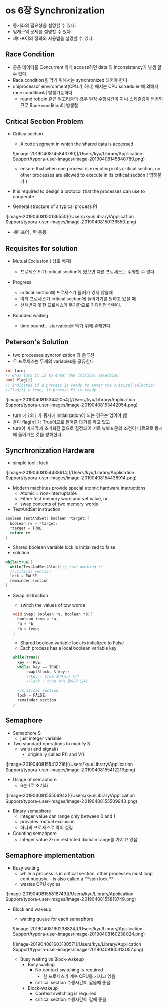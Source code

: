 # os 6장 Synchronization

- 동기화의 필요성을 설명할 수 있다.
- 임계구역 문제를 설명할 수 있다.
- 세마포어의 정의와 사용법을 설명할 수 있다.



## Race Condition

- 공용 데이터를 Concurrent 하게 access하면 data 의 inconsistency가 발생 할 수 있다.
- Race condition을 막기 위해서는 synchronized 되어야 한다.
- uniprocessor environment(CPU가 하나) 에서는 CPU scheduler 에 의해서 race condition이 발생가능하다.
  - round robbin 같은 알고리즘의 경우 일정 수행시간이 지나 스케줄링이 변경되므로 Race condition이 발생함

## Critical Section Problem

- Critica section

  - A code segment in which the shared data is accessed

  ![image-20190408145840780](/Users/kyu/Library/Application Support/typora-user-images/image-20190408145840780.png)

  - ensure that when one process is executing in its critical section, no other processes are allowed to execute in its critical section ( 방해불가 )

- It is required to design a protocol that the processes can use to cooperate

- General structure of a typical process PI

![image-20190408150136550](/Users/kyu/Library/Application Support/typora-user-images/image-20190408150136550.png)

- 세마포어 , 락 등등

## Requisites for solution

- Mutual Exclusion ( 상호 배제)
  - 프로세스 PI가 critical section에 있으면 다른 프로세스는 수행할 수 없다.
- Progress
  - critical section에 프로세스가 들어가 있지 않을때
  - 여러 프로세스가 critical section에 들어가기를 원하고 있을 때
  - 선택받지 못한 프로세스가 무기한으로 기다리면 안된다.

- Bounded waiting
  - time bound는 starvation을 막기 위해 존재한다.

## Peterson's Solution

- two processes syncronization 의 솔루션
- 두 프로세스는 두개의 variables를 공유한다

```c#
int turn;
// whos turn it is to enter the critical selection
bool flag[2]
// indicates if a process is ready to enter the critical selection
//flag[i] = true, if process Pi is ready
```

![image-20190408153442054](/Users/kyu/Library/Application Support/typora-user-images/image-20190408153442054.png)

- turn 에 i 와 j 가 동시에 initialization이 되는 경우는 없어야 함
- 둘다 flag[n] 가 True이므로 들어갈 대기를 하고 있고
- turn이 마지막에 초기화된 값으로 결정되어 서로 while 문의 조건이 다르므로 동시에 들어가는 것을 방해한다.

## Syncrhronization Hardware

- simple tool : lock

![image-20190408154438914](/Users/kyu/Library/Application Support/typora-user-images/image-20190408154438914.png)

- Modern machines provide special atomic hardware instructions
  - Atomic = non-interruptable
  - Either test memory word and set value, or 
  - swap contents of two memory words
- TestAndSet instruction

```c
boolean TestAndSet( boolean *target){
  boolean rv = *target;
  *target = TRUE;
  return rv
}
```

- Shared boolean variable lock is initialized to false
- solution

```c
while(true){
  while(TestAndSet(&lock)); /*do nothing */
  //critical section
  lock = FALSE;
  remainder section
}
```

- Swap instruction

  - switch the values of tow words

  ```c
  void Swap( boolean *a, boolean *b){
    boolean temp = *a;
    *a = *b
    *b = temp;
  }
  ```

  - Shared boolean variable lock is initialized to False
  - Each process has a local boolean variable key

  ~~~c
  while(true){
    key = TRUE;
    while( key == TRUE)
    	swap(&lock, & key);
    	//key - true 들어가고 싶다
    	//lock - true 누가 들어가 있다.
    	
    //critical section
    lock = FALSE;
    remainder section
  }
  ~~~

## Semaphore

- Semaphore S
  - just integer variable
- Two standard operations to modify S
  - wait() and signal()
    - originally called P() and V()

![image-20190408155412216](/Users/kyu/Library/Application Support/typora-user-images/image-20190408155412216.png)

- Usage of semaphore
  - S는 1로 초기화

![image-20190408155509943](/Users/kyu/Library/Application Support/typora-user-images/image-20190408155509943.png)

- Binary semaphore
  - integer value can range only between 0 and 1
  - provides mutual exclusion
  - 하나의 프로세스로 락이 걸림
- Counting semahpore
  - integer value 가 un restricted domain range를 가지고 있음

## Semaphore implementation

- Busy waiting
  - while a process is in critical section, other processes must loop continuously. - is also called a **spin lock **
  - wastes CPU cycles

![image-20190408155818749](/Users/kyu/Library/Application Support/typora-user-images/image-20190408155818749.png)

- Block and wakeup

  - waiting queue for each semaphore

  ![image-20190408160238824](/Users/kyu/Library/Application Support/typora-user-images/image-20190408160238824.png)

  ![image-20190408160313057](/Users/kyu/Library/Application Support/typora-user-images/image-20190408160313057.png)

  - Busy waiting vs Block-wakeup
    - Busy waiting
      - No context switching is required
        - 한 프로세스가 계속 CPU를 가지고 있음
      - critical section 수행시간이 짧을때 좋음
    - Block-wakeup
      - Context switching is required
      - critical section 수행시간이 길때 좋음

